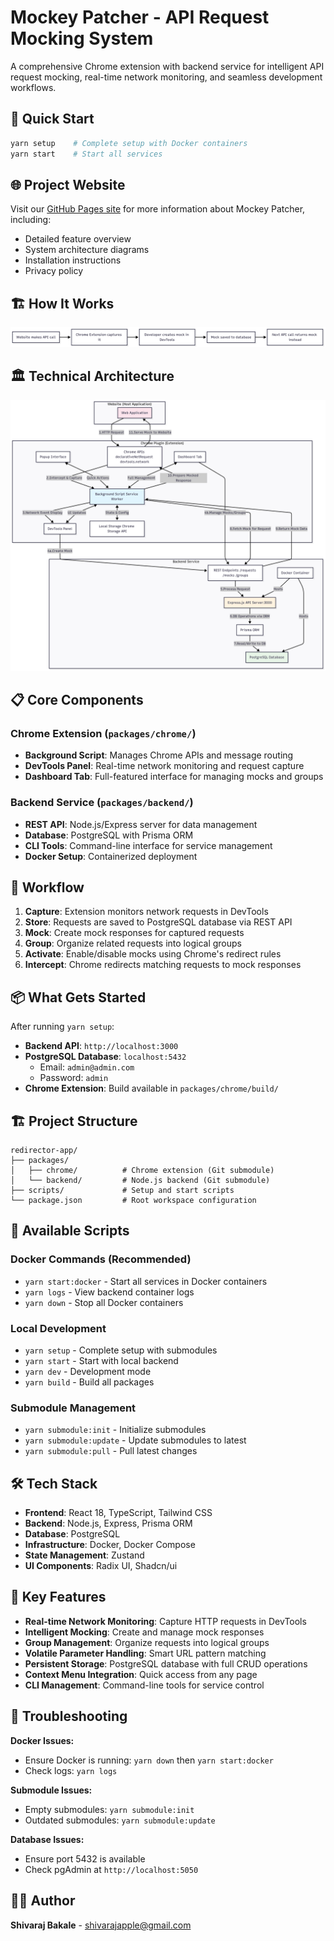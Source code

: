 # Mockey Patcher - API Request Mocking System

A comprehensive Chrome extension with backend service for intelligent API request mocking, real-time network monitoring, and seamless development workflows.

## 🚀 Quick Start

```bash
yarn setup    # Complete setup with Docker containers
yarn start    # Start all services
```

## 🌐 Project Website

Visit our [GitHub Pages site](https://shivarajbakale.github.io/mockey-patcher/) for more information about Mockey Patcher, including:
- Detailed feature overview
- System architecture diagrams
- Installation instructions
- Privacy policy

## 🏗️ How It Works

![High-Level Workflow](./assets/diagram.png)

## 🏛️ Technical Architecture

![System Architecture](./assets/mermaid.png)

## 📋 Core Components

### Chrome Extension (`packages/chrome/`)
- **Background Script**: Manages Chrome APIs and message routing
- **DevTools Panel**: Real-time network monitoring and request capture
- **Dashboard Tab**: Full-featured interface for managing mocks and groups

### Backend Service (`packages/backend/`)
- **REST API**: Node.js/Express server for data management
- **Database**: PostgreSQL with Prisma ORM
- **CLI Tools**: Command-line interface for service management
- **Docker Setup**: Containerized deployment

## 🔄 Workflow

1. **Capture**: Extension monitors network requests in DevTools
2. **Store**: Requests are saved to PostgreSQL database via REST API
3. **Mock**: Create mock responses for captured requests
4. **Group**: Organize related requests into logical groups
5. **Activate**: Enable/disable mocks using Chrome's redirect rules
6. **Intercept**: Chrome redirects matching requests to mock responses

## 📦 What Gets Started

After running `yarn setup`:

- **Backend API**: `http://localhost:3000`
- **PostgreSQL Database**: `localhost:5432`
  - Email: `admin@admin.com`
  - Password: `admin`
- **Chrome Extension**: Build available in `packages/chrome/build/`

## 🏗️ Project Structure

```
redirector-app/
├── packages/
│   ├── chrome/          # Chrome extension (Git submodule)
│   └── backend/         # Node.js backend (Git submodule)
├── scripts/             # Setup and start scripts
└── package.json         # Root workspace configuration
```

## 🔧 Available Scripts

### Docker Commands (Recommended)
- `yarn start:docker` - Start all services in Docker containers
- `yarn logs` - View backend container logs
- `yarn down` - Stop all Docker containers

### Local Development
- `yarn setup` - Complete setup with submodules
- `yarn start` - Start with local backend
- `yarn dev` - Development mode
- `yarn build` - Build all packages

### Submodule Management
- `yarn submodule:init` - Initialize submodules
- `yarn submodule:update` - Update submodules to latest
- `yarn submodule:pull` - Pull latest changes

## 🛠️ Tech Stack

- **Frontend**: React 18, TypeScript, Tailwind CSS
- **Backend**: Node.js, Express, Prisma ORM
- **Database**: PostgreSQL
- **Infrastructure**: Docker, Docker Compose
- **State Management**: Zustand
- **UI Components**: Radix UI, Shadcn/ui

## 🎯 Key Features

- **Real-time Network Monitoring**: Capture HTTP requests in DevTools
- **Intelligent Mocking**: Create and manage mock responses
- **Group Management**: Organize requests into logical groups
- **Volatile Parameter Handling**: Smart URL pattern matching
- **Persistent Storage**: PostgreSQL database with full CRUD operations
- **Context Menu Integration**: Quick access from any page
- **CLI Management**: Command-line tools for service control

## 🐛 Troubleshooting

**Docker Issues:**
- Ensure Docker is running: `yarn down` then `yarn start:docker`
- Check logs: `yarn logs`

**Submodule Issues:**
- Empty submodules: `yarn submodule:init`
- Outdated submodules: `yarn submodule:update`

**Database Issues:**
- Ensure port 5432 is available
- Check pgAdmin at `http://localhost:5050`

## 👨‍💻 Author

**Shivaraj Bakale** - shivarajapple@gmail.com 
